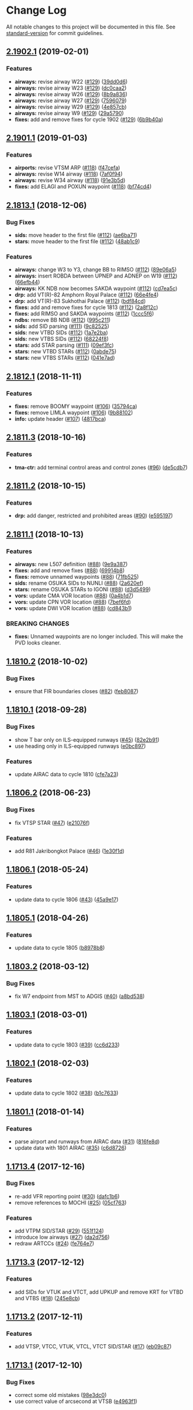 # Change Log

All notable changes to this project will be documented in this file. See [standard-version](https://github.com/conventional-changelog/standard-version) for commit guidelines.

<a name="2.1902.1"></a>
## [2.1902.1](https://github.com/ivaothai/ivac-sector-file/compare/v2.1901.1...v2.1902.1) (2019-02-01)


### Features

* **airways:** revise airway W22 ([#129](https://github.com/ivaothai/ivac-sector-file/issues/129)) ([39dd0d6](https://github.com/ivaothai/ivac-sector-file/commit/39dd0d6))
* **airways:** revise airway W23 ([#129](https://github.com/ivaothai/ivac-sector-file/issues/129)) ([dc0caa2](https://github.com/ivaothai/ivac-sector-file/commit/dc0caa2))
* **airways:** revise airway W26 ([#129](https://github.com/ivaothai/ivac-sector-file/issues/129)) ([8b9a836](https://github.com/ivaothai/ivac-sector-file/commit/8b9a836))
* **airways:** revise airway W27 ([#129](https://github.com/ivaothai/ivac-sector-file/issues/129)) ([7596079](https://github.com/ivaothai/ivac-sector-file/commit/7596079))
* **airways:** revise airway W29 ([#129](https://github.com/ivaothai/ivac-sector-file/issues/129)) ([4e857cb](https://github.com/ivaothai/ivac-sector-file/commit/4e857cb))
* **airways:** revise airway W9 ([#129](https://github.com/ivaothai/ivac-sector-file/issues/129)) ([29a5790](https://github.com/ivaothai/ivac-sector-file/commit/29a5790))
* **fixes:** add and remove fixes for cycle 1902 ([#129](https://github.com/ivaothai/ivac-sector-file/issues/129)) ([6b9b40a](https://github.com/ivaothai/ivac-sector-file/commit/6b9b40a))



<a name="2.1901.1"></a>
## [2.1901.1](https://github.com/ivaothai/ivac-sector-file/compare/v2.1813.1...v2.1901.1) (2019-01-03)


### Features

* **airports:** revise VTSM ARP ([#118](https://github.com/ivaothai/ivac-sector-file/issues/118)) ([f47cefa](https://github.com/ivaothai/ivac-sector-file/commit/f47cefa))
* **airways:** revise W14 airway ([#118](https://github.com/ivaothai/ivac-sector-file/issues/118)) ([7af0f94](https://github.com/ivaothai/ivac-sector-file/commit/7af0f94))
* **airways:** revise W34 airway ([#118](https://github.com/ivaothai/ivac-sector-file/issues/118)) ([91e3b5d](https://github.com/ivaothai/ivac-sector-file/commit/91e3b5d))
* **fixes:** add ELAGI and POXUN waypoint ([#118](https://github.com/ivaothai/ivac-sector-file/issues/118)) ([bf74cd4](https://github.com/ivaothai/ivac-sector-file/commit/bf74cd4))



<a name="2.1813.1"></a>
## [2.1813.1](https://github.com/ivaothai/ivac-sector-file/compare/v2.1812.1...v2.1813.1) (2018-12-06)


### Bug Fixes

* **sids:** move header to the first file ([#112](https://github.com/ivaothai/ivac-sector-file/issues/112)) ([ae6ba71](https://github.com/ivaothai/ivac-sector-file/commit/ae6ba71))
* **stars:** move header to the first file ([#112](https://github.com/ivaothai/ivac-sector-file/issues/112)) ([48ab1c9](https://github.com/ivaothai/ivac-sector-file/commit/48ab1c9))


### Features

* **airways:** change W3 to Y3, change BB to RIMSO ([#112](https://github.com/ivaothai/ivac-sector-file/issues/112)) ([89e06a5](https://github.com/ivaothai/ivac-sector-file/commit/89e06a5))
* **airways:** insert ROBDA between UPNEP and ADNEP on W19 ([#112](https://github.com/ivaothai/ivac-sector-file/issues/112)) ([66efb44](https://github.com/ivaothai/ivac-sector-file/commit/66efb44))
* **airways:** KK NDB now becomes SAKDA waypoint ([#112](https://github.com/ivaothai/ivac-sector-file/issues/112)) ([cd7ea5c](https://github.com/ivaothai/ivac-sector-file/commit/cd7ea5c))
* **drp:** add VT(R)-82 Amphorn Royal Palace ([#112](https://github.com/ivaothai/ivac-sector-file/issues/112)) ([66e4fe4](https://github.com/ivaothai/ivac-sector-file/commit/66e4fe4))
* **drp:** add VT(R)-83 Sukhothai Palace ([#112](https://github.com/ivaothai/ivac-sector-file/issues/112)) ([bdf84cd](https://github.com/ivaothai/ivac-sector-file/commit/bdf84cd))
* **fixes:** add and remove fixes for cycle 1813 ([#112](https://github.com/ivaothai/ivac-sector-file/issues/112)) ([2a8f12c](https://github.com/ivaothai/ivac-sector-file/commit/2a8f12c))
* **fixes:** add RIMSO and SAKDA waypoints ([#112](https://github.com/ivaothai/ivac-sector-file/issues/112)) ([1ccc5f6](https://github.com/ivaothai/ivac-sector-file/commit/1ccc5f6))
* **ndbs:** remove BB NDB ([#112](https://github.com/ivaothai/ivac-sector-file/issues/112)) ([995c211](https://github.com/ivaothai/ivac-sector-file/commit/995c211))
* **sids:** add SID parsing ([#111](https://github.com/ivaothai/ivac-sector-file/issues/111)) ([9c82525](https://github.com/ivaothai/ivac-sector-file/commit/9c82525))
* **sids:** new VTBD SIDs ([#112](https://github.com/ivaothai/ivac-sector-file/issues/112)) ([1a7e2ba](https://github.com/ivaothai/ivac-sector-file/commit/1a7e2ba))
* **sids:** new VTBS SIDs ([#112](https://github.com/ivaothai/ivac-sector-file/issues/112)) ([68224f8](https://github.com/ivaothai/ivac-sector-file/commit/68224f8))
* **stars:** add STAR parsing ([#111](https://github.com/ivaothai/ivac-sector-file/issues/111)) ([09ef3fc](https://github.com/ivaothai/ivac-sector-file/commit/09ef3fc))
* **stars:** new VTBD STARs ([#112](https://github.com/ivaothai/ivac-sector-file/issues/112)) ([0abde75](https://github.com/ivaothai/ivac-sector-file/commit/0abde75))
* **stars:** new VTBS STARs ([#112](https://github.com/ivaothai/ivac-sector-file/issues/112)) ([041e7ad](https://github.com/ivaothai/ivac-sector-file/commit/041e7ad))



<a name="2.1812.1"></a>
## [2.1812.1](https://github.com/ivaothai/ivac-sector-file/compare/v2.1811.3...v2.1812.1) (2018-11-11)


### Features

* **fixes:** remove BOOMY waypoint ([#106](https://github.com/ivaothai/ivac-sector-file/issues/106)) ([35794ca](https://github.com/ivaothai/ivac-sector-file/commit/35794ca))
* **fixes:** remove LIMLA waypoint ([#106](https://github.com/ivaothai/ivac-sector-file/issues/106)) ([9b88102](https://github.com/ivaothai/ivac-sector-file/commit/9b88102))
* **info:** update header ([#107](https://github.com/ivaothai/ivac-sector-file/issues/107)) ([4817bca](https://github.com/ivaothai/ivac-sector-file/commit/4817bca))



<a name="2.1811.3"></a>
## [2.1811.3](https://github.com/ivaothai/ivac-sector-file/compare/v2.1811.2...v2.1811.3) (2018-10-16)


### Features

* **tma-ctr:** add terminal control areas and control zones ([#96](https://github.com/ivaothai/ivac-sector-file/issues/96)) ([de5cdb7](https://github.com/ivaothai/ivac-sector-file/commit/de5cdb7))



<a name="2.1811.2"></a>
## [2.1811.2](https://github.com/ivaothai/ivac-sector-file/compare/v2.1811.1...v2.1811.2) (2018-10-15)


### Features

* **drp:** add danger, restricted and prohibited areas ([#90](https://github.com/ivaothai/ivac-sector-file/issues/90)) ([e595197](https://github.com/ivaothai/ivac-sector-file/commit/e595197))



<a name="2.1811.1"></a>
## [2.1811.1](https://github.com/ivaothai/ivac-sector-file/compare/v1.1810.2...v2.1811.1) (2018-10-13)


### Features

* **airways:** new L507 definition ([#88](https://github.com/ivaothai/ivac-sector-file/issues/88)) ([9e9a387](https://github.com/ivaothai/ivac-sector-file/commit/9e9a387))
* **fixes:** add and remove fixes ([#88](https://github.com/ivaothai/ivac-sector-file/issues/88)) ([69914b8](https://github.com/ivaothai/ivac-sector-file/commit/69914b8))
* **fixes:** remove unnamed waypoints ([#88](https://github.com/ivaothai/ivac-sector-file/issues/88)) ([71fb525](https://github.com/ivaothai/ivac-sector-file/commit/71fb525))
* **sids:** rename OSUKA SIDs to NUNLI ([#88](https://github.com/ivaothai/ivac-sector-file/issues/88)) ([2a620ef](https://github.com/ivaothai/ivac-sector-file/commit/2a620ef))
* **stars:** rename OSUKA STARs to IGONI ([#88](https://github.com/ivaothai/ivac-sector-file/issues/88)) ([d3d5499](https://github.com/ivaothai/ivac-sector-file/commit/d3d5499))
* **vors:** update CMA VOR location ([#88](https://github.com/ivaothai/ivac-sector-file/issues/88)) ([0a4b1d7](https://github.com/ivaothai/ivac-sector-file/commit/0a4b1d7))
* **vors:** update CPN VOR location ([#88](https://github.com/ivaothai/ivac-sector-file/issues/88)) ([7bef6fd](https://github.com/ivaothai/ivac-sector-file/commit/7bef6fd))
* **vors:** update DWI VOR location ([#88](https://github.com/ivaothai/ivac-sector-file/issues/88)) ([cd843b1](https://github.com/ivaothai/ivac-sector-file/commit/cd843b1))


### BREAKING CHANGES

* **fixes:** Unnamed waypoints are no longer included. This
will make the PVD looks cleaner.



<a name="1.1810.2"></a>
## [1.1810.2](https://github.com/ivaothai/ivac-sector-file/compare/v1.1810.1...v1.1810.2) (2018-10-02)


### Bug Fixes

* ensure that FIR boundaries closes ([#82](https://github.com/ivaothai/ivac-sector-file/issues/82)) ([feb8087](https://github.com/ivaothai/ivac-sector-file/commit/feb8087))



<a name="1.1810.1"></a>
## [1.1810.1](https://github.com/ivaothai/ivac-sector-file/compare/v1.1806.2...v1.1810.1) (2018-09-28)


### Bug Fixes

* show T bar only on ILS-equipped runways ([#45](https://github.com/ivaothai/ivac-sector-file/issues/45)) ([82e2b91](https://github.com/ivaothai/ivac-sector-file/commit/82e2b91))
* use heading only in ILS-equipped runways ([e0bc897](https://github.com/ivaothai/ivac-sector-file/commit/e0bc897))


### Features

* update AIRAC data to cycle 1810 ([cfe7a23](https://github.com/ivaothai/ivac-sector-file/commit/cfe7a23))



<a name="1.1806.2"></a>
## [1.1806.2](https://github.com/ivaothai/ivac-sector-file/compare/v1.1806.1...v1.1806.2) (2018-06-23)


### Bug Fixes

* fix VTSP STAR ([#47](https://github.com/ivaothai/ivac-sector-file/issues/47)) ([e21076f](https://github.com/ivaothai/ivac-sector-file/commit/e21076f))


### Features

* add R81 Jakribongkot Palace ([#46](https://github.com/ivaothai/ivac-sector-file/issues/46)) ([1e30f1d](https://github.com/ivaothai/ivac-sector-file/commit/1e30f1d))



<a name="1.1806.1"></a>
## [1.1806.1](https://github.com/ivaothai/ivac-sector-file/compare/v1.1805.1...v1.1806.1) (2018-05-24)


### Features

* update data to cycle 1806 ([#43](https://github.com/ivaothai/ivac-sector-file/issues/43)) ([45a9e17](https://github.com/ivaothai/ivac-sector-file/commit/45a9e17))



<a name="1.1805.1"></a>
## [1.1805.1](https://github.com/ivaothai/ivac-sector-file/compare/v1.1803.2...v1.1805.1) (2018-04-26)


### Features

* update data to cycle 1805 ([b8978b8](https://github.com/ivaothai/ivac-sector-file/commit/b8978b8))



<a name="1.1803.2"></a>
## [1.1803.2](https://github.com/ivaothai/ivac-sector-file/compare/v1.1803.1...v1.1803.2) (2018-03-12)


### Bug Fixes

* fix W7 endpoint from MST to ADGIS ([#40](https://github.com/ivaothai/ivac-sector-file/issues/40)) ([a8bd538](https://github.com/ivaothai/ivac-sector-file/commit/a8bd538))



<a name="1.1803.1"></a>
## [1.1803.1](https://github.com/ivaothai/ivac-sector-file/compare/v1.1802.1...v1.1803.1) (2018-03-01)


### Features

* update data to cycle 1803 ([#39](https://github.com/ivaothai/ivac-sector-file/issues/39)) ([cc6d233](https://github.com/ivaothai/ivac-sector-file/commit/cc6d233))



<a name="1.1802.1"></a>
## [1.1802.1](https://github.com/ivaothai/ivac-sector-file/compare/v1.1801.1...v1.1802.1) (2018-02-03)


### Features

* update data to cycle 1802 ([#38](https://github.com/ivaothai/ivac-sector-file/issues/38)) ([b1c7633](https://github.com/ivaothai/ivac-sector-file/commit/b1c7633))



<a name="1.1801.1"></a>
## [1.1801.1](https://github.com/ivaothai/ivac-sector-file/compare/v1.1713.4...v1.1801.1) (2018-01-14)


### Features

* parse airport and runways from AIRAC data ([#31](https://github.com/ivaothai/ivac-sector-file/issues/31)) ([816fe8d](https://github.com/ivaothai/ivac-sector-file/commit/816fe8d))
* update data with 1801 AIRAC ([#35](https://github.com/ivaothai/ivac-sector-file/issues/35)) ([c6d8726](https://github.com/ivaothai/ivac-sector-file/commit/c6d8726))



<a name="1.1713.4"></a>
## [1.1713.4](https://github.com/ivaothai/ivac-sector-file/compare/v1.1713.3...v1.1713.4) (2017-12-16)


### Bug Fixes

* re-add VFR reporting point ([#30](https://github.com/ivaothai/ivac-sector-file/issues/30)) ([dafc1b6](https://github.com/ivaothai/ivac-sector-file/commit/dafc1b6))
* remove references to MOCHI ([#25](https://github.com/ivaothai/ivac-sector-file/issues/25)) ([05cf763](https://github.com/ivaothai/ivac-sector-file/commit/05cf763))


### Features

* add VTPM SID/STAR ([#29](https://github.com/ivaothai/ivac-sector-file/issues/29)) ([551f124](https://github.com/ivaothai/ivac-sector-file/commit/551f124))
* introduce low airways ([#27](https://github.com/ivaothai/ivac-sector-file/issues/27)) ([da2d756](https://github.com/ivaothai/ivac-sector-file/commit/da2d756))
* redraw ARTCCs ([#24](https://github.com/ivaothai/ivac-sector-file/issues/24)) ([fe764e7](https://github.com/ivaothai/ivac-sector-file/commit/fe764e7))



<a name="1.1713.3"></a>
## [1.1713.3](https://github.com/ivaothai/ivac-sector-file/compare/v1.1713.2...v1.1713.3) (2017-12-12)


### Features

* add SIDs for VTUK and VTCT, add UPKUP and remove KRT for VTBD and VTBS ([#18](https://github.com/ivaothai/ivac-sector-file/issues/18)) ([245e8cb](https://github.com/ivaothai/ivac-sector-file/commit/245e8cb))



<a name="1.1713.2"></a>
## [1.1713.2](https://github.com/ivaothai/ivac-sector-file/compare/v1.1713.1...v1.1713.2) (2017-12-11)


### Features

* add VTSP, VTCC, VTUK, VTCL, VTCT SID/STAR ([#17](https://github.com/ivaothai/ivac-sector-file/issues/17)) ([eb09c87](https://github.com/ivaothai/ivac-sector-file/commit/eb09c87))



<a name="1.1713.1"></a>
## [1.1713.1](https://github.com/ivaothai/ivac-sector-file/compare/98e3dc0...v1.1713.1) (2017-12-10)


### Bug Fixes

* correct some old mistakes ([98e3dc0](https://github.com/ivaothai/ivac-sector-file/commit/98e3dc0))
* use correct value of arcsecond at VTSB ([e4963f1](https://github.com/ivaothai/ivac-sector-file/commit/e4963f1))
